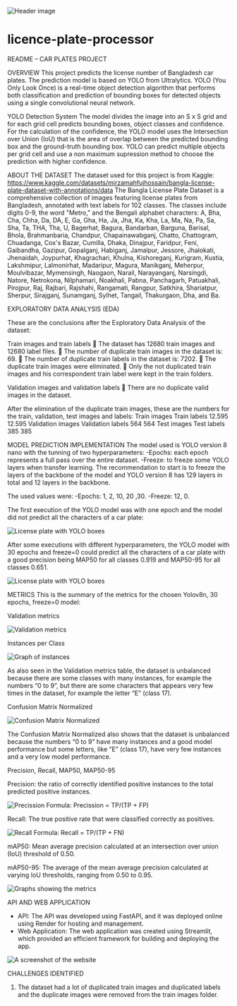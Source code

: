 ![Header image](assets/val_batch1_labels_720.jpg)

# licence-plate-processor
README – CAR PLATES PROJECT

OVERVIEW
This project predicts the license number of Bangladesh car plates.
The prediction model is based on YOLO from Ultralytics.
YOLO (You Only Look Once) is a real-time object detection algorithm that performs both classification and prediction of bounding boxes for detected objects using a single convolutional neural network.

YOLO Detection System
The model divides the image into an S x S grid and for each grid cell predicts bounding boxes, object classes and confidence.
For the calculation of the confidence, the YOLO model uses the Intersection over Union (IoU) that is the area of overlap between the predicted bounding box and the ground-truth bounding box.
YOLO can predict multiple objects per grid cell and use a non maximum supression method to choose the prediction with higher confidence.

ABOUT THE DATASET
The dataset used for this project is from Kaggle:
https://www.kaggle.com/datasets/mirzamahfujhossain/bangla-license-plate-dataset-with-annotations/data
The Bangla License Plate Dataset is a comprehensive collection of images featuring license plates from Bangladesh, annotated with text labels for 102 classes. 
The classes include digits 0-9, the word "Metro," and the Bengali alphabet characters: A, Bha, Cha, Chha, Da, DA, E, Ga, Gha, Ha, Ja, Jha, Ka, Kha, La, Ma, Na, Pa, Sa, Sha, Ta, THA, Tha, U, Bagerhat, Bagura, Bandarban, Barguna, Barisal, Bhola, Brahmanbaria, Chandpur, Chapainawabganj, Chatto, Chattogram, Chuadanga, Cox's Bazar, Cumilla, Dhaka, Dinajpur, Faridpur, Feni, Gaibandha, Gazipur, Gopalganj, Habiganj, Jamalpur, Jessore, Jhalokati, Jhenaidah, Joypurhat, Khagrachari, Khulna, Kishoreganj, Kurigram, Kustia, Lakshmipur, Lalmonirhat, Madaripur, Magura, Manikganj, Meherpur, Moulvibazar, Mymensingh, Naogaon, Narail, Narayanganj, Narsingdi, Natore, Netrokona, Nilphamari, Noakhali, Pabna, Panchagarh, Patuakhali, Pirojpur, Raj, Rajbari, Rajshahi, Rangamati, Rangpur, Satkhira, Shariatpur, Sherpur, Sirajganj, Sunamganj, Sylhet, Tangail, Thakurgaon, Dha, and Ba.


EXPLORATORY DATA ANALYSIS (EDA)

These are the conclusions after the Exploratory Data Analysis of the dataset:

Train images and train labels
	The dataset has 12680 train images and 12680 label files.
	The number of duplicate train images in the dataset is: 69.
	The number of duplicate train labels in the dataset is: 7202.
	The duplicate train images were eliminated.
	Only the not duplicated train images and his correspondent train label were kept in the train folders.

Validation images and validation labels
	There are no duplicate valid images in the dataset.

After the elimination of the duplicate train images, these are the numbers for the train, validation, test images and labels:
Train images	Train labels
12.595	12.595
Validation images	Validation labels
564	564
Test images	Test labels
385	385


MODEL PREDICTION IMPLEMENTATION
The model used is YOLO version 8 nano with the tunning of two hyperparameters: 
-Epochs: each epoch represents a full pass over the entire dataset.
-Freeze: to freeze some YOLO layers when transfer learning. 
The recommendation to start is to freeze the layers of the backbone of the model and YOLO version 8 has 129 layers in total and 12 layers in the backbone.

The used values were:
-Epochs: 1, 2, 10, 20 ,30.
-Freeze: 12, 0.

The first execution of the YOLO model was with one epoch and the model did not predict all the characters of a car plate:

![License plate with YOLO boxes](assets/2503_e1_f12_720.jpg)










After some executions with different hyperparameters, the YOLO model with 30 epochs and freeze=0 could predict all the characters of a car plate with a good precision being MAP50 for all classes 0.919 and MAP50-95 for all classes 0.651.

![License plate with YOLO boxes](assets/2523_e30_f0_720.png)















METRICS
This is the summary of the metrics for the chosen Yolov8n, 30 epochs, freeze=0 model:

Validation metrics

![Validation metrics](assets/val_metrics_720.png)





































Instances per Class

![Graph of instances](assets/instances_graph.jpg)

 

As also seen in the Validation metrics table, the dataset is unbalanced because there are some classes with many instances, for example the numbers “0 to 9”, but there are some characters that appears very few times in the dataset, for example the letter “E” (class 17).


Confusion Matrix Normalized

 ![Confusion Matrix Normalized](assets/confusion_matrix_normalized_720.png)

The Confusion Matrix Normalized also shows that the dataset is unbalanced because the numbers “0 to 9” have many instances and a good model performance but some letters, like “E” (class 17), have very few instances and a very low model performance.





Precision, Recall, MAP50, MAP50-95

Precision: the ratio of correctly identified positive instances to the total predicted positive instances.

 ![Precission Formula: Precission = TP/(TP + FP)](assets/precision_360.png)
       

Recall: The true positive rate that were classified correctly as positives.

![Recall Formula: Recall = TP/(TP + FN)](assets/recall_360.png)

       

mAP50: Mean average precision calculated at an intersection over union (IoU) threshold of 0.50.



mAP50-95: The average of the mean average precision calculated at varying IoU thresholds, ranging from 0.50 to 0.95.

![Graphs showing the metrics](assets/metrics_720.png)





















API AND WEB APPLICATION
-	API: The API was developed using FastAPI, and it was deployed online using Render for hosting and management. 
-	Web Application: The web application was created using Streamlit, which provided an efficient framework for building and deploying the app.

![A screenshot of the website](assets/app_plates_720.png)


CHALLENGES IDENTIFIED

1)	The dataset had a lot of duplicated train images and duplicated labels and the duplicate images were removed from the train images folder. 
